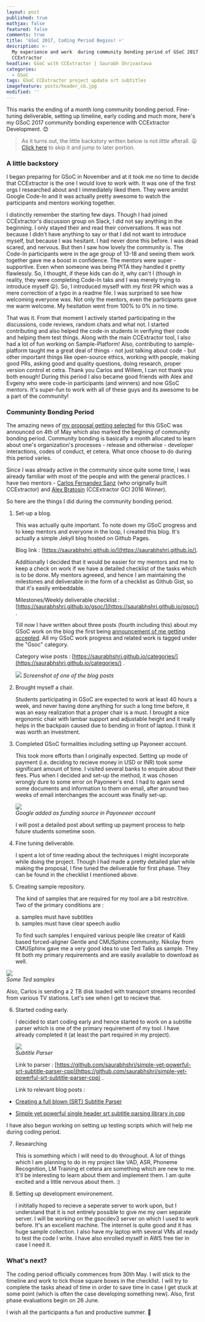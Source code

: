 ```yaml
---
layout: post
published: true
mathjax: false
featured: false
comments: true
title: 'GSoC 2017, Coding Period Begins! ⚡'
description: >-
  My experience and work  during community bonding period of GSoC 2017 with
  CCExtractor
headline: GSoC with CCExtractor | Saurabh Shrivastava
categories:
  - GSoC
tags: GSoC CCExtractor project update srt subtitles
imagefeature: posts/header_cb.jpg
modified: ''
---
```

This marks the ending of a month long community bonding period. Fine-tuning deliverable, setting up timeline, early coding and much more, here's my GSoC 2017 community bonding experience with CCExtractor Development. 😊

> As it turns out, the little backstory written below is not _little_ afterall. 😛 [Click here](#communinty-bonding-period "Community Bonding Period") to skip it and jump to later portion.

### A little backstory

I began preparing for GSoC in November and at it took me no time to decide that CCExtractor is the one I would love to work with. It was one of the first orgs I researched about and I immediately liked them. They were amidst Google Code-In and it was actually pretty awesome to watch the participants and mentors working together. 

I distinctly remember the starting few days. Though I had joined CCExtractor's discussion group on Slack, I did not say anything in the beginning. I only stayed their and read their conversations. It was not because I didn't have anything to say or that I did not want to introduce myself, but because I was hesitant. I had never done this before. I was dead scared, and nervous. But then I saw how lovely the community is. The Code-In participants were in the age group of 13-18 and seeing them work together gave me a boost in confidence. The mentors were super - supportive. Even when someone was being PITA they handled it pretty flawlessly. So, I thought, if these kids can do it, why can't I (though in reality, they were completing Code-In taks and I was merely trying to introduce myself 😛). So, I introduced myself with my first PR which was a mere correction of a typo in a readme file. I was surprised to see how welcoming everyone was. Not only the mentors, even the participants gave me warm welcome. My hesitation went from 100% to 0% in no time.

That was it. From that moment I actively started participating in the discussions, code reviews, random chats and what not. I started contributing and also helped the code-in students in verifying their code and helping them test things. Along with the main CCExtractor tool, I also had a lot of fun working on Sample-Platform! Also, contributing to sample-platform taught me a great deal of things - not just talking about code - but other important things like open-source ethics, working with people, making good PRs, asking good and quality questions, doing research, proper version control et cetra. Thank you Carlos and Willem, I can not thank you both enough! During this period I also became good friends with Alex and Evgeny who were code-in participants (and winners) and now GSoC mentors. It's super-fun to work with all of these guys and its awesome to be a part of the community!

### Communinty Bonding Period 

The amazing news of [my proposal getting selected](https://saurabhshri.github.io/2017/05/gsoc/accepted-in-google-summer-of-code-2017) for this GSoC was announced on 4th of May which also marked the begining of community bonding period. Community bonding is basically a month allocated to learn about one's organization's processes - release and otherwise - developer interactions, codes of conduct, et cetera. What once choose to do during this period varies.

Since I was already active in the community since quite some time, I was already familiar with most of the people and with the general practices. I have two mentors - [Carlos Fernandez Sanz](https://github.com/cfsmp3) (who originally built CCExtractor) and [Alex Bratosin](https://github.com/AlexBratosin2001) (CCExtractor GCI 2016 Winner).

So here are the things I did during the community bonding period.

1. Set-up a blog.  

	This was actually quite important. To note down my GSoC progress and to keep mentors and everyone in the loop, I created this blog. It's actually a simple Jekyll blog hosted on Github Pages. 
    
    Blog link : [https://saurabhshri.github.io/](https://saurabhshri.github.io/).
    
    Additionally I decided that it would be easier for my mentors and me to keep a check on work if we have a detailed checklist of the tasks which is to be done. My mentors agreeed, and hence I am maintaining the milestones and deliverable in the form of a checklist as Github Gist, so that it's easily embeddable. 
    
    Milestones/Weekly deliverable checklist : [https://saurabhshri.github.io/gsoc/](https://saurabhshri.github.io/gsoc/) .
    
    Till now I have written about three posts (fourth including this) about my GSoC work on the blog the first being [announcement of me getting accepted](https://saurabhshri.github.io/2017/05/gsoc/accepted-in-google-summer-of-code-2017). All my GSoC work progress and related work is tagged under the "Gsoc" category.
    
    Category wise posts : [https://saurabhshri.github.io/categories/](https://saurabhshri.github.io/categories/) .
    
	![]({{site.baseurl}}/images/posts/blog_screenshot.PNG)
    _Screenshot of one of the blog posts_

2. Brought myself a chair.  

	Students participating in GSoC are expected to work at least 40 hours a week, and never having done anything for such a long time before, it was an easy realization that a proper chair is a must. I brought a nice ergonomic chair with lambar support and adjustable height and it really helps in the backpain caused due to bending in front of laptop. I think it was worth an investment.
    
3. Completed GSoC formalities including setting up Payoneer account.

	This took more efforts than I originally expected. Setting up mode of payment (i.e. deciding to recieve money in USD or INR) took some significant amount of time. I visited several banks to enquire about their fees. Plus when I decided and set-up the method, it was chosen wrongly dure to some error on Payoneer's end. I had to again send some documents and information to them on email, after around two weeks of email interchanges the account was finally set-up.
    
    ![]({{site.baseurl}}/images/posts/payoneer.PNG)  
    _Google added as funding source in Payoneeer account_
    
    I will post a detailed post about setting up payment process to help future students sometime soon.
    
4. Fine tuning deliverable.

	I spent a lot of time reading about the techniques I might incorporate while doing the project. Though I had made a pretty detailed plan while making the proposal, I fine tuned the deliverable for first phase. They can be found in the checklist I mentioned above.
    
5. Creating sample repository.

	The kind of samples that are required for my tool are a bit restrcitive. Two of the primary conditions are : 
    
	 a. 	samples must have subtitles  
	 b. 	samples must have clear speech audio

   To find such samples I enquired various people like creator of Kaldi based forced-aligner Gentle and CMUSphinx community. Nikolay from CMUSphinx gave me a very good idea to use Ted Talks as sample. They fit both my primary requirements and are easily available to download as well.
    
  ![]({{site.baseurl}}/images/posts/sample.PNG)  
  _Some Ted samples_
    
  Also, Carlos is sending a 2 TB disk loaded with transport streams recorded from various TV stations. Let's see when I get to recieve that.
    
6. Started coding early. 

	I decided to start coding early and hence started to work on a subtitle parser which is one of the primary requirement of my tool. I have already completed it (at least the part required in my project).
    
    ![]({{site.baseurl}}/images/posts/srtparser.PNG)  
    _Subtitle Parser_

	Link to parser : [https://github.com/saurabhshri/simple-yet-powerful-srt-subtitle-parser-cpp](https://github.com/saurabhshri/simple-yet-powerful-srt-subtitle-parser-cpp) .
    
    Link to relevant blog posts :
    
  - [Creating a full blown (SRT) Subtitle Parser ](https://saurabhshri.github.io/2017/05/gsoc/creating-a-full-blown-srt-subtitle-parser)
  
  - [Simple yet powerful single header srt subtitle parsing library in cpp](https://saurabhshri.github.io/2017/05/gsoc/simple-yet-powerful-single-header-srt-subtitle-parsing-library-in-cpp)
  
  I have also begun working on setting up testing scripts which will help me during coding period.
  
7. Researching

	This is something which I will need to do throughout. A lot of things which I am planning to do in my project like VAD, ASR, Phoneme Recognition, LM Training et cetera are something which are new to me. It'll be interesting to learn about them and implement them. I am quite excited and a little nervous about them. :)
    
8. Setting up development environement.

	I inititally hoped to recieve a seperate server to work upon, but I understand that it is not entirely possible to give me my own separate server. I will be working on the gsocdev3 server on which I used to work before. It's an excellent machine. The internet is quite good and it has huge sample collection. I also have my laptop with several VMs all ready to test the code I write. I have also enrolled myself in AWS free tier in case I need it.


### What's next?

The coding period officially commences from 30th May. I will stick to the timeline and work to tick those square boxes in the checklist. I will try to complete the tasks ahead of time in order to save time in case I get stuck at some point (which is often the case developing something new). Also, first phase evaluations begin on 26 June.

I wish all the participants a fun and productive summer. 🙋

    